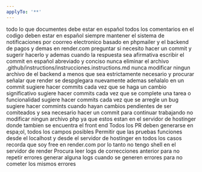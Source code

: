 ```yaml
---
applyTo: '**'
---
```

todo lo que documentes debe estar en español
todos los comentarios en el codigo deben estar en español
siempre mantener el sistema de notificaciones por coorreo electronico basado en phpmailer y el backend de pagos y demas en render.com 
preguntar si necesito hacer un commit y sugerir hacerlo y ademas cuando la respuesta sea afirmativa escribir el commit en español abreviado y conciso
nunca eliminar el archivo .github/instructions/instrucciones.instructions.md
nunca modificar ningun archivo de el backend a menos que sea estrictamente necesario y procurar señalar que render se despglegara nuevamente ademas señalalo en un commit 
sugiere hacer commits cada vez que se haga un cambio significativo
sugiere hacer commits cada vez que se complete una tarea o funcionalidad
sugiere hacer commits cada vez que se arregle un bug    
sugiere hacer commints cuando hayan cambios pendientes de ser comiteados y sea necesario hacer un commit para continuar trabajando
no modificar ningun archivo php ya que estos estan en el servidor de hostinger donde tambien se encuentra el front end
Todos los PR deben generarse en espa;ol, todos los campos posibles
Permitir que las pruebas funciones desde el localhost y desde el servidor de hostinger en todos los casos
recorda que soy free en render.com por lo tanto no tengo shell en el servidor de render
Procura leer logs de correcciones anterior para no repetir errores
generar alguna logs cuando se generen errores para no cometer los mismos errores